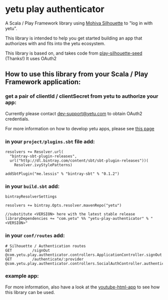 # yetu play authenticator

A Scala / Play Framework library using [Mohiva Silhouette](https://github.com/mohiva/play-silhouette) to "log in with yetu".

This library is intended to help you get started building an app that authorizes with and fits into the yetu ecosystem.

This library is based on, and takes code from [play-silhouette-seed](https://github.com/mohiva/play-silhouette-seed) (Thanks!)
It uses OAuth2

## How to use this library from your Scala / Play Framework application:

### get a pair of clientId / clientSecret from yetu to authorize your app:

Currently please contact dev-support@yetu.com to obtain OAuth2 credentials.

For more information on how to develop yetu apps, please see [this page](https://github.com/yetu/app-development-workflow/wiki/How-to-develop-Apps-for-the-yetu-platform%3F)


### in your `project/plugins.sbt` file add:

```
resolvers += Resolver.url(
  "bintray-sbt-plugin-releases",
  url("http://dl.bintray.com/content/sbt/sbt-plugin-releases"))(
    Resolver.ivyStylePatterns)

addSbtPlugin("me.lessis" % "bintray-sbt" % "0.1.2")

```

### in your `build.sbt` add:

```
bintrayResolverSettings

resolvers += bintray.Opts.resolver.mavenRepo("yetu")

//substitute <VERSION> here with the latest stable release
libraryDependencies += "com.yetu" %% "yetu-play-authenticator" % "<VERSION>"

```

### in your `conf/routes` add:

```
# Silhouette / Authentication routes
GET         /signOut                       @com.yetu.play.authenticator.controllers.ApplicationController.signOut
GET         /authenticate/:provider        @com.yetu.play.authenticator.controllers.SocialAuthController.authenticate(provider)
```

### example app:

For more information, also have a look at the [youtube-html-app](https://github.com/yetu/youtube-html-app) to see how this library can be used.